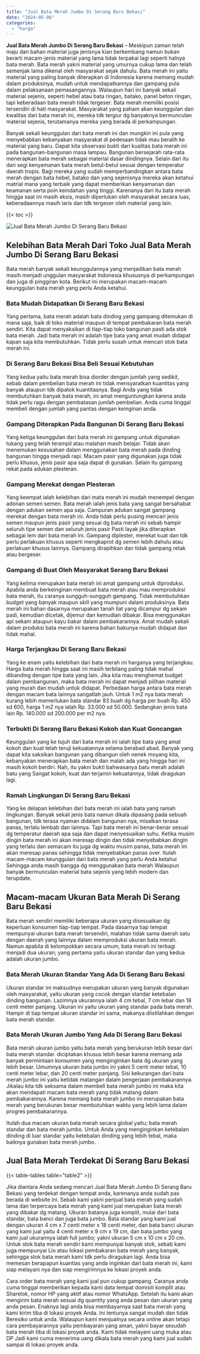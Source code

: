 ```yaml
---
title: "Jual Bata Merah Jumbo Di Serang Baru Bekasi"
date: "2024-05-06"
categories: 
  - "harga"
---
```


**Jual Bata Merah Jumbo Di Serang Baru Bekasi** – Meskipun zaman telah maju dan bahan material juga jenisnya kian berkembang namun bukan berarti macam-jenis material yang lama tidak terpakai lagi seperti halnya bata merah. Bata merah yakni material yang umurnya cukup lama dan telah semenjak lama dikenal oleh masyarakat sejak dahulu. Bata merah ini yaitu material yang paling banyak diterapkan di Indonesia karena memang mudah dalam produksinya, mudah untuk mendapatkannya dan gampang pula dalam pelaksanaan pemasangannya. Walaupun hari ini banyak sekali material sejenis, seperti hebel atau bata ringan, batako, panel beton ringan, tapi keberadaan bata merah tidak tergeser. Bata merah memiliki posisi tersendiri di hati masyarakat. Masyarakat yang paham akan keunggulan dan kwalitas dari bata merah ini, mereka tdk tergiur dg banyaknya bermunculan material sejenis, terutamanya mereka yang berada di perkampungan.

Banyak sekali keunggulan dari bata merah ini dan mungkin ini pula yang menyebabkan kebanyakan masyarakat di pedesaan tidak mau beralih ke material yang baru. Dapat kita observasi bukti dari kualitas bata merah ini pada bangunan-bangunan masa lampau. Bangunan bersejarah rata-rata menerapkan bata merah sebagai material dasar dindingnya. Selain dari itu dari segi kenyamanan bata merah betul-betul sesuai dengan temperatur daerah tropis. Bagi mereka yang sudah memperbandingkan antara bata merah dengan bata hebel, batako dan yang sejenisnya mereka akan ketahui matrial mana yang terbaik yang dapat memberikan kenyamanan dan keamanan serta poin keindahan yang tinggi. Karenanya dari itu bata merah hingga saat ini masih eksis, masih diperlukan oleh masyarakat secara luas, keberadaannya masih laris dan tdk tergeser oleh material yang lain.

{{< toc >}}

![Jual Bata Merah Jumbo Di Serang Baru Bekasi](/images/jual-bata-merah-38.png)

## Kelebihan Bata Merah Dari Toko Jual Bata Merah Jumbo Di Serang Baru Bekasi

Bata merah banyak sekali keunggulannya yang menjadikan bata merah masih menjadi unggulan masyarakat Indonesia khususnya di perkampungan dan juga di pinggiran kota. Berikut ini merupakan macam-macam keunggulan bata merah yang perlu Anda ketahui.

### Bata Mudah Didapatkan Di Serang Baru Bekasi

Yang pertama, bata merah adalah bata dinding yang gampang ditemukan di mana saja, baik di toko material maupun di tempat pembakaran bata merah sendiri. Kita dapat menyaksikan di tiap-tiap toko bangunan pasti ada stok bata merah. Jadi bata merah ini adalah tipe bata yang amat mudah didapat kapan saja kita membutuhkan. Tidak perlu susah untuk mencari stok bata merah ini.

### Di Serang Baru Bekasi Bisa Beli Sesuai Kebutuhan

Yang kedua yaitu bata merah bisa diorder dengan jumlah yang sedikit, sebab dalam pembelian bata merah ini tidak mensyaratkan kuantitas yang banyak ataupun tdk dipatok kuantitasnya. Bagi Anda yang tidak membutuhkan banyak bata merah, ini amat menguntungkan karena anda tidak perlu ragu dengan pembatasan jumlah pembelian. Anda cuma tinggal membeli dengan jumlah yang pantas dengan keinginan anda.

### Gampang Diterapkan Pada Bangunan Di Serang Baru Bekasi

Yang ketiga keunggulan dari bata merah ini gampang untuk digunakan tukang yang telah terampil atau malahan masih belajar. Tidak akan menemukan kesusahan dalam menggunakan bata merah pada dinding bangunan hingga menjadi rapi. Macam pasir yang digunakan juga tidak perlu khusus, jenis pasir apa saja dapat di gunakan. Selain itu gampang rekat pada adukan plesteran.

### Gampang Merekat dengan Plesteran

Yang keempat ialah kelebihan dari mata merah ini mudah menempel dengan adonan semen semen. Bata merah ialah jenis bata yang sangat bersahabat dengan adukan semen apa saja. Campuran adukan sangat gampang merekat dengan bata merah ini. Anda tidak perlu pusing mencari jenis semen maupun jenis pasir yang sesuai dg bata merah ini sebab hampir seluruh tipe semen dan seluruh jenis pasir Pasti layak jika diterapkan sebagai lem dari bata merah ini. Gampang diplester, merekat kuat dan tdk perlu perlakuan khusus seperti mengkaprot dg semen lebih dahulu atau perlakuan khusus lainnya. Gampang dirapihkan dan tidak gampang retak atau bergeser.

### Gampang di Buat Oleh Masyarakat Serang Baru Bekasi

Yang kelima merupakan bata merah ini amat gampang untuk diproduksi. Apabila anda berkeinginan membuat bata merah atau mau memproduksi bata merah, itu caranya sungguh-sungguh gampang. Tidak membutuhkan budget yang banyak maupun skill yang mumpuni dalam produksinya. Bata merah ini bahan dasarnya merupakan tanah liat yang dicampur dg sekam padi, kemudian dicetak, dijemur dan kemudian dibakar. Bisa menggunakan api sekam ataupun kayu bakar dalam pembakarannya. Amat mudah sekali dalam produksi bata merah ini karena bahan bakunya mudah didapat dan tidak mahal.

### Harga Terjangkau Di Serang Baru Bekasi

Yang ke enam yaitu kelebihan dari bata merah ini harganya yang terjangkau. Harga bata merah hingga saat ini masih terbilang paling tidak mahal dibanding dengan tipe bata yang lain. Jika kita mau menghemat budget dalam pembangunan, maka bata merah ini dapat menjadi pilihan material yang murah dan mudah untuk didapat. Perbedaan harga antara bata merah dengan macam bata lainnya sangatlah jauh. Untuk 1 m2 nya bata merah kurang lebih memerlukan bata standar 83 buah dg harga per buah Rp. 450 sd 600, harga 1 m2 nya ialah Rp. 33.000 sd 50.000. Sedangkan jenis bata lain Rp. 140.000 sd 200.000 per m2 nya.

### Terbukti Di Serang Baru Bekasi Kokoh dan Kuat Goncangan

Keunggulan yang ke tujuh dari bata merah ini ialah tipe bata yang amat kokoh dan kuat telah teruji kekuatannya selama berabad abad. Banyak yang dapat kita saksikan bangunan yang dibangun oleh nenek moyang kita, kebanyakan menerapkan bata merah dan malah ada yang hingga hari ini masih kokoh berdiri. Nah, itu yakni bukti bahwasanya batu merah adalah batu yang Sangat kokoh, kuat dan terjamin kekuatannya, tidak diragukan lagi.

### Ramah Lingkungan Di Serang Baru Bekasi

Yang ke delapan kelebihan dari bata merah ini ialah bata yang ramah lingkungan. Banyak sekali jenis bata namun dikala dipasang pada sebuah bangunan, tdk terasa nyaman didalam bangunan nya, misalkan terasa panas, terlalu lembab dan lainnya. Tapi bata merah ini benar-benar sesuai dg temperatur daerah apa saja dan dapat menyesuaikan suhu. Ketika musim dingin bata merah ini akan meresap dingin dan tidak menyebabkan dingin yang terlalu dan semacam itu juga dg waktu musim panas, bata merah ini akan meresap panas sehingga tidak menyebabkan panas over. Itulah macam-macam keunggulan dari bata merah yang perlu Anda ketahui Sehingga anda masih bangga dg menggunakan bata merah Walaupun banyak bermunculan material bata sejenis yang lebih modern dan terupdate.

## Macam-macam Ukuran Bata Merah Di Serang Baru Bekasi

Bata merah sendiri memiliki beberapa ukuran yang disesuaikan dg keperluan konsumen tiap-tiap tempat. Pada dasarnya tiap tempat mempunyai ukuran bata merah tersendiri, malahan tidak sama daerah satu dengan daerah yang lainnya dalam memproduksi ukuran bata merah. Namun apabila di kelompokkan secara umum, bata merah ini terbagi menjadi dua ukuran; yang pertama yaitu ukuran standar dan yang kedua adalah ukuran jumbo.

### Bata Merah Ukuran Standar Yang Ada Di Serang Baru Bekasi

Ukuran standar ini maksudnya merupakan ukuran yang banyak digunakan oleh masyarakat, yaitu ukuran yang cocok dengan standar ketebalan dinding bangunan. Lazimnya ukurannya ialah 4 cm tebal, 7 cm lebar dan 18 centi meter panjang. Ukuran ini yaitu ukuran yang standar pada bata merah. Hampir di tiap tempat ukuran standar ini sama, makanya diistilahkan dengan bata merah standar.

### Bata Merah Ukuran Jumbo Yang Ada Di Serang Baru Bekasi

Bata merah ukuran jumbo yaitu bata merah yang berukuran lebih besar dari bata merah standar. diciptakan khusus lebih besar karena memang ada banyak permintaan konsumen yang menginginkan bata dg ukuran yang lebih besar. Umumnya ukuran bata jumbo ini yakni 5 centi meter tebal, 10 centi meter lebar, dan 20 centi meter panjang. Sisi kekurangan dari bata merah jumbo ini yaitu ketidak matangan dalam pengerjaan pembakarannya. Jikalau kita tdk seksama dalam membeli bata merah jumbo ini maka kita akan mendapati macam bata merah yang tidak matang dalam pembakarannya. Karena memang bata merah jumbo ini merupakan bata merah yang berukuran besar membutuhkan waktu yang lebih lama dalam progres pembakarannya.

Itulah dua macam ukuran bata merah secara global yaitu; bata merah standar dan bata merah jumbo. Untuk Anda yang menginginkan ketebalan dinding di luar standar yaitu ketebalan dinding yang lebih tebal, maka baiknya gunakan bata merah jumbo.

## Jual Bata Merah Terdekat Di Serang Baru Bekasi

{{< table-tables table="table2" >}}

Jika diantara Anda sedang mencari Jual Bata Merah Jumbo Di Serang Baru Bekasi yang terdekat dengan tempat anda, karenanya anda sudah pas berada di website ini. Sebab kami yakni penjual bata merah yang sudah lama dan terpercaya bata merah yang kami jual merupakan bata merah yang dibakar dg matang. Ukuran batanya juga komplit, mulai dari bata standar, bata banci dan juga bata jumbo. Bata standar yang kami jual dengan ukuran 4 cm x 7 centi meter x 18 centi meter, dan bata banci ukuran yang kami jual yaitu 4 centi meter x 9 cm x 19 cm, dan bata jumbo yang kami jual ukurannya ialah full jumbo; yakni ukuran 5 cm x 10 cm x 20 cm. Untuk stok bata merah sendiri kami mempunyai banyak stok, sebab kami juga mempunyai Lio atau lokasi pembakaran bata merah yang banyak, sehingga stok bata merah kami tdk perlu diragukan lagi. Anda bisa memesan berapapun kuantias yang anda inginkan dari bata merah ini, kami siap melayani nya dan siap mengirimnya ke lokasi proyek anda.

Cara order bata merah yang kami jual pun cukup gampang. Caranya anda cuma tinggal memberikan kepada kami data tempat domisili komplit atau Sharelok, nomor HP yang aktif atau nomor WhatsApp. Setelah itu kami akan mengirim bata merah sesuai dg quantity yang anda pesan dan ukuran yang anda pesan. Enaknya lagi anda bisa membayarnya saat bata merah yang kami kirim tiba di lokasi proyek Anda. Ini tentunya sangat mudah dan tidak Beresiko untuk anda. Walaupun kami menjualnya secara online akan tetapi cara pembayarannya yaitu pembayaran yang aman, yakni bayar sesudah bata merah tiba di lokasi proyek anda. Kami tidak melayani uang muka atau DP Jadi kami cuma menerima uang dikala bata merah yang kami jual sudah sampai di lokasi proyek anda.
